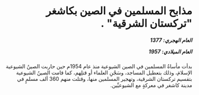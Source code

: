 <h1 dir="rtl">مذابح المسلمين في الصين بكاشغر "تركستان الشرقية" .</h1>

<h5 dir="rtl">العام الهجري:  1377

العام الميلادي: 1957

</h5>

<p dir="rtl">بدأت مأساةُ المسلمين في الصين الشيوعية منذ عام 1954م حين حاربت الصينُ الشيوعية الإسلامَ، وذلك بتعطيل المساجد، وسَجْنِ العلماء أو قتلِهم، كما قامت الصينُ الشيوعية بتقسيم تركستان الشرقية، وتهجير المسلمين منها، وقتلت منهم 360 ألف مسلمٍ في مدينة كاشغر في معركةٍ مع الشيوعيِّين.</p></br>
